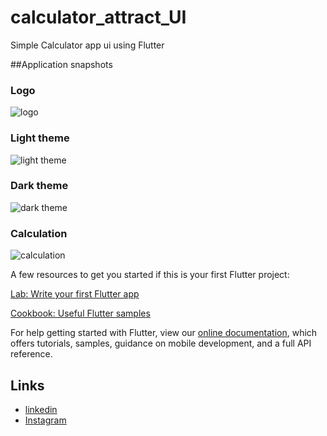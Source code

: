 # calculator_attract_UI
Simple Calculator app ui using Flutter

##Application snapshots


### Logo
![logo](https://github.com/seenimd/calculator_attract_UI/assets/93048317/39e94a49-5a84-4984-b680-152a4379730a)
### Light theme
![light theme](https://github.com/seenimd/calculator_attract_UI/assets/93048317/1055f1f3-70ec-411e-9e9a-f04d2ac16181)
### Dark theme
![dark theme](https://github.com/seenimd/calculator_attract_UI/assets/93048317/fcb4acf0-bcb7-4f66-b071-45543b2cbe8e)
### Calculation
![calculation](https://github.com/seenimd/calculator_attract_UI/assets/93048317/0e49c512-785d-4392-a315-38f9f7772700)



A few resources to get you started if this is your first Flutter project:

[Lab: Write your first Flutter app](https://flutter.dev/docs/get-started/codelab)

[Cookbook: Useful Flutter samples](https://flutter.dev/docs/cookbook)

For help getting started with Flutter, view our
[online documentation](https://flutter.dev/docs), which offers tutorials,
samples, guidance on mobile development, and a full API reference.

## Links
* [linkedin](https://www.linkedin.com/in/seeni-mohamed-a-24897b1a0/)
* [Instagram](https://www.instagram.com/seeni_md___/)



